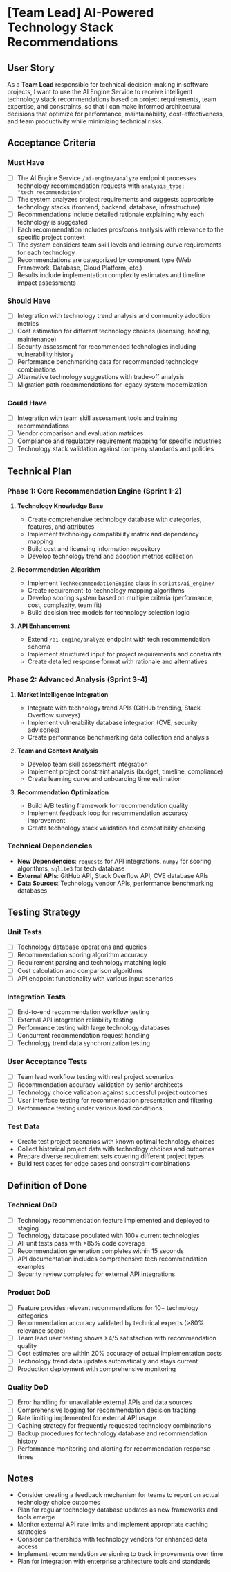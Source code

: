 # [Team Lead] AI-Powered Technology Stack Recommendations

## User Story
As a **Team Lead** responsible for technical decision-making in software projects, I want to use the AI Engine Service to receive intelligent technology stack recommendations based on project requirements, team expertise, and constraints, so that I can make informed architectural decisions that optimize for performance, maintainability, cost-effectiveness, and team productivity while minimizing technical risks.

## Acceptance Criteria

### Must Have
- [ ] The AI Engine Service `/ai-engine/analyze` endpoint processes technology recommendation requests with `analysis_type: "tech_recommendation"`
- [ ] The system analyzes project requirements and suggests appropriate technology stacks (frontend, backend, database, infrastructure)
- [ ] Recommendations include detailed rationale explaining why each technology is suggested
- [ ] Each recommendation includes pros/cons analysis with relevance to the specific project context
- [ ] The system considers team skill levels and learning curve requirements for each technology
- [ ] Recommendations are categorized by component type (Web Framework, Database, Cloud Platform, etc.)
- [ ] Results include implementation complexity estimates and timeline impact assessments

### Should Have
- [ ] Integration with technology trend analysis and community adoption metrics
- [ ] Cost estimation for different technology choices (licensing, hosting, maintenance)
- [ ] Security assessment for recommended technologies including vulnerability history
- [ ] Performance benchmarking data for recommended technology combinations
- [ ] Alternative technology suggestions with trade-off analysis
- [ ] Migration path recommendations for legacy system modernization

### Could Have
- [ ] Integration with team skill assessment tools and training recommendations
- [ ] Vendor comparison and evaluation matrices
- [ ] Compliance and regulatory requirement mapping for specific industries
- [ ] Technology stack validation against company standards and policies

## Technical Plan

### Phase 1: Core Recommendation Engine (Sprint 1-2)
1. **Technology Knowledge Base**
   - Create comprehensive technology database with categories, features, and attributes
   - Implement technology compatibility matrix and dependency mapping
   - Build cost and licensing information repository
   - Develop technology trend and adoption metrics collection

2. **Recommendation Algorithm**
   - Implement `TechRecommendationEngine` class in `scripts/ai_engine/`
   - Create requirement-to-technology mapping algorithms
   - Develop scoring system based on multiple criteria (performance, cost, complexity, team fit)
   - Build decision tree models for technology selection logic

3. **API Enhancement**
   - Extend `/ai-engine/analyze` endpoint with tech recommendation schema
   - Implement structured input for project requirements and constraints
   - Create detailed response format with rationale and alternatives

### Phase 2: Advanced Analysis (Sprint 3-4)
1. **Market Intelligence Integration**
   - Integrate with technology trend APIs (GitHub trending, Stack Overflow surveys)
   - Implement vulnerability database integration (CVE, security advisories)
   - Create performance benchmarking data collection and analysis

2. **Team and Context Analysis**
   - Develop team skill assessment integration
   - Implement project constraint analysis (budget, timeline, compliance)
   - Create learning curve and onboarding time estimation

3. **Recommendation Optimization**
   - Build A/B testing framework for recommendation quality
   - Implement feedback loop for recommendation accuracy improvement
   - Create technology stack validation and compatibility checking

### Technical Dependencies
- **New Dependencies**: `requests` for API integrations, `numpy` for scoring algorithms, `sqlite3` for tech database
- **External APIs**: GitHub API, Stack Overflow API, CVE database APIs
- **Data Sources**: Technology vendor APIs, performance benchmarking databases

## Testing Strategy

### Unit Tests
- [ ] Technology database operations and queries
- [ ] Recommendation scoring algorithm accuracy
- [ ] Requirement parsing and technology matching logic
- [ ] Cost calculation and comparison algorithms
- [ ] API endpoint functionality with various input scenarios

### Integration Tests
- [ ] End-to-end recommendation workflow testing
- [ ] External API integration reliability testing
- [ ] Performance testing with large technology databases
- [ ] Concurrent recommendation request handling
- [ ] Technology trend data synchronization testing

### User Acceptance Tests
- [ ] Team lead workflow testing with real project scenarios
- [ ] Recommendation accuracy validation by senior architects
- [ ] Technology choice validation against successful project outcomes
- [ ] User interface testing for recommendation presentation and filtering
- [ ] Performance testing under various load conditions

### Test Data
- Create test project scenarios with known optimal technology choices
- Collect historical project data with technology choices and outcomes
- Prepare diverse requirement sets covering different project types
- Build test cases for edge cases and constraint combinations

## Definition of Done

### Technical DoD
- [ ] Technology recommendation feature implemented and deployed to staging
- [ ] Technology database populated with 100+ current technologies
- [ ] All unit tests pass with >85% code coverage
- [ ] Recommendation generation completes within 15 seconds
- [ ] API documentation includes comprehensive tech recommendation examples
- [ ] Security review completed for external API integrations

### Product DoD
- [ ] Feature provides relevant recommendations for 10+ technology categories
- [ ] Recommendation accuracy validated by technical experts (>80% relevance score)
- [ ] Team lead user testing shows >4/5 satisfaction with recommendation quality
- [ ] Cost estimates are within 20% accuracy of actual implementation costs
- [ ] Technology trend data updates automatically and stays current
- [ ] Production deployment with comprehensive monitoring

### Quality DoD
- [ ] Error handling for unavailable external APIs and data sources
- [ ] Comprehensive logging for recommendation decision tracking
- [ ] Rate limiting implemented for external API usage
- [ ] Caching strategy for frequently requested technology combinations
- [ ] Backup procedures for technology database and recommendation history
- [ ] Performance monitoring and alerting for recommendation response times

## Notes
- Consider creating a feedback mechanism for teams to report on actual technology choice outcomes
- Plan for regular technology database updates as new frameworks and tools emerge
- Monitor external API rate limits and implement appropriate caching strategies
- Consider partnerships with technology vendors for enhanced data access
- Implement recommendation versioning to track improvements over time
- Plan for integration with enterprise architecture tools and standards

